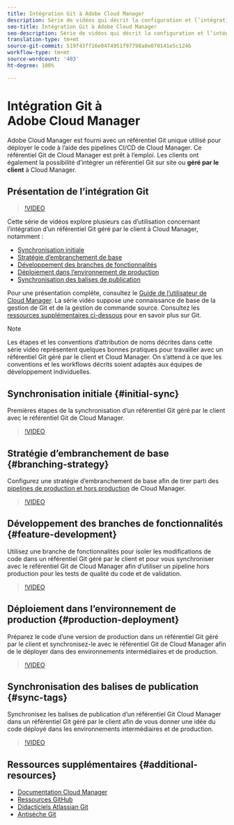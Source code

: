 ```yaml
---
title: Intégration Git à Adobe Cloud Manager
description: Série de vidéos qui décrit la configuration et l’intégration d’un référentiel Git géré par le client (sur site) avec Adobe Cloud Manager.
seo-title: Intégration Git à Adobe Cloud Manager
seo-description: Série de vidéos qui décrit la configuration et l’intégration d’un référentiel Git géré par le client (sur site) avec Adobe Cloud Manager.
translation-type: tm+mt
source-git-commit: 519f43ff16e0474951f97798a8e070141e5c124b
workflow-type: tm+mt
source-wordcount: '403'
ht-degree: 100%

---
```



# Intégration Git à Adobe Cloud Manager

Adobe Cloud Manager est fourni avec un référentiel Git unique utilisé pour déployer le code à l’aide des pipelines CI/CD de Cloud Manager. Ce référentiel Git de Cloud Manager est prêt à l’emploi. Les clients ont également la possibilité d’intégrer un référentiel Git sur site ou **géré par le client** à Cloud Manager.

## Présentation de l’intégration Git

>[!VIDEO](https://video.tv.adobe.com/v/28710/)

Cette série de vidéos explore plusieurs cas d’utilisation concernant l’intégration d’un référentiel Git géré par le client à Cloud Manager, notamment :

* [Synchronisation initiale](#initial-sync)
* [Stratégie d’embranchement de base](#branching-strategy)
* [Développement des branches de fonctionnalités](#feature-development)
* [Déploiement dans l’environnement de production](#production-deployment)
* [Synchronisation des balises de publication](#sync-tags)

Pour une présentation complète, consultez le [Guide de l’utilisateur de Cloud Manager](https://docs.adobe.com/content/help/en/experience-manager-cloud-manager/using/introduction-to-cloud-manager.html). La série vidéo suppose une connaissance de base de la gestion de Git et de la gestion de commande source. Consultez les [ressources supplémentaires ci-dessous](#additional-resources) pour en savoir plus sur Git.

>[!NOTE]
>
> Les étapes et les conventions d’attribution de noms décrites dans cette série vidéo représentent quelques bonnes pratiques pour travailler avec un référentiel Git géré par le client et Cloud Manager. On s’attend à ce que les conventions et les workflows décrits soient adaptés aux équipes de développement individuelles.

## Synchronisation initiale {#initial-sync}

Premières étapes de la synchronisation d’un référentiel Git géré par le client avec le référentiel Git de Cloud Manager.

>[!VIDEO](https://video.tv.adobe.com/v/28711/?quality=12)

## Stratégie d’embranchement de base {#branching-strategy}

Configurez une stratégie d’embranchement de base afin de tirer parti des [pipelines de production et hors production](https://docs.adobe.com/content/help/en/experience-manager-cloud-manager/using/how-to-use/configuring-pipeline.html) de Cloud Manager.

>[!VIDEO](https://video.tv.adobe.com/v/28712/?quality=12)

## Développement des branches de fonctionnalités {#feature-development}

Utilisez une branche de fonctionnalités pour isoler les modifications de code dans un référentiel Git géré par le client et pour vous synchroniser avec le référentiel Git de Cloud Manager afin d’utiliser un pipeline hors production pour les tests de qualité du code et de validation.

>[!VIDEO](https://video.tv.adobe.com/v/28723/?quality=12)

## Déploiement dans l’environnement de production {#production-deployment}

Préparez le code d’une version de production dans un référentiel Git géré par le client et synchronisez-le avec le référentiel Git de Cloud Manager afin de le déployer dans des environnements intermédiaires et de production.

>[!VIDEO](https://video.tv.adobe.com/v/28724/?quality=12)

## Synchronisation des balises de publication {#sync-tags}

Synchronisez les balises de publication d’un référentiel Git Cloud Manager dans un référentiel Git géré par le client afin de vous donner une idée du code déployé dans les environnements intermédiaires et de production.

>[!VIDEO](https://video.tv.adobe.com/v/28725/?quality=12)

## Ressources supplémentaires {#additional-resources}

* [Documentation Cloud Manager](https://docs.adobe.com/content/help/en/experience-manager-cloud-manager/using/introduction-to-cloud-manager.html)
* [Ressources GitHub](https://try.github.io)
* [Didacticiels Atlassian Git](https://www.atlassian.com/git/tutorials/what-is-version-control)
* [Antisèche Git](https://education.github.com/git-cheat-sheet-education.pdf)